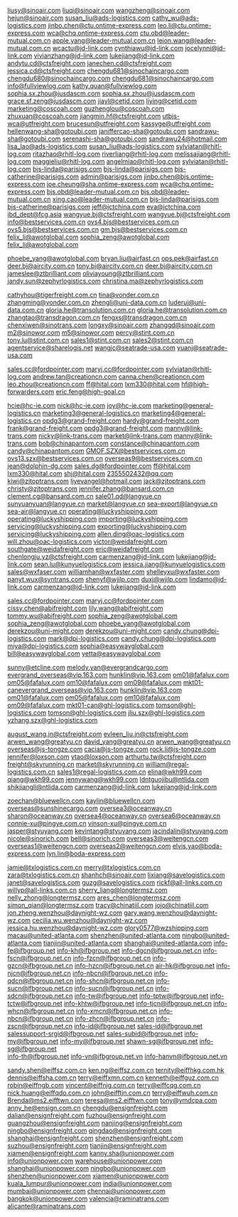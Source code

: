 
liusy@sinoair.com
liuqi@sinoair.com
wangzheng@sinoair.com
hejun@sinoair.com
susan_liu@ads-logistics.com
cathy_wu@ads-logistics.com
jinbo.chen@ctu.ontime-express.com
leo.li@ctu.ontime-express.com
wca@chq.ontime-express.com
ctu.obd@leader-mutual.com.cn
apple.yang@leader-mutual.com.cn
leion.wang@leader-mutual.com.cn
wcactu@jd-link.com
cynthiawu@jd-link.com
jocelynni@jd-link.com
vivianzhang@jd-link.com
lukejiang@jd-link.com
andytu.cd@ctsfreight.com
janechen.cd@ctsfreight.com
jessica.cd@ctsfreight.com
chengdu681@sinochaincargo.com
chengdu680@sinochaincargo.com
chengdu681@sinochaincargo.com
info@fullviewlog.com
kathy.quan@fullviewlog.com
sophia.sx.zhou@jusdascm.com
sophia.sx.zhou@jusdascm.com
grace.sf.zeng@jusdascm.com
jiayl@cetjd.com
liying@cetjd.com
marketing@coscoah.com
guzhenglou@coscoah.com
zhuxuan@coscoah.com
jiangmin.hf@ctsfreight.com
utbjs-wca@utfreight.com
brucesun@utfreight.com
kassyge@utfreight.com
hellenwang-sha@gotoubi.com
janiffercao-sha@gotoubi.com
sandrawu-sha@gotoubi.com
serenashi-sha@gotoubi.com
sandrawu24@hotmail.com
lisa_lao@ads-logistics.com
susan_liu@ads-logistics.com
sylviatan@rhitl-log.com
ritazhao@rhitl-log.com
riverliang@rhitl-log.com
melissajiang@rhitl-log.com
maggieliu@rhitl-log.com
angelmiao@rhitl-log.com
sylviatan@rhitl-log.com
bjs-linda@parisigs.com
bjs-linda@parisigs.com
bjs-catherine@parisigs.com
admin@parisigs.com
jinbo.chen@bjs.ontime-express.com
joe.cheung@sha.ontime-express.com
wca@chq.ontime-express.com
bjs.obd@leader-mutual.com.cn
bjs.obd@leader-mutual.com.cn
xing.cao@leader-mutual.com.cn
bjs-linda@parisigs.com
bjs-catherine@parisigs.com
jeff@jctchina.com
eva@jctchina.com
ibd_dept@fcg.asia
wangyue.bj@ctsfreight.com
wangyue.bj@ctsfreight.com
info@bestservices.com.cn
ovs4.bjs@bestservices.com.cn
ovs5.bjs@bestservices.com.cn
gm.bjs@bestservices.com.cn
felix_li@awotglobal.com
sophia_zeng@awotglobal.com
felix_li@awotglobal.com

phoebe_yang@awotglobal.com
bryan.liu@airfast.cn
ops.pek@airfast.cn
deer.bj@aircity.com.cn
tony.bj@aircity.com.cn
deer.bj@aircity.com.cn
jameslee@ztbrilliant.com
oliviayoung@ztbrilliant.com
jandy.sun@zephyrlogistics.com
christina.ma@zephyrlogistics.com

cathyhou@tigerfreight.com.cn
	tina@vonder.com.cn
  	zhangming@vonder.com.cn
    	zhengli@uni-data.com.cn
      	luderui@uni-data.com.cn
        gloria.he@transolution.com.cn
        	gloria.he@transolution.com.cn
          	zhangtao@transdragon.com.cn
            	fengxs@transdragon.com.cn
chenxiwen@sinotrans.com
longxy@sinoair.com
zhanggd@sinoair.com
m2@sinowor.com
m5@sinowor.com
percy@stint.com.cn
tony.lu@stint.com.cn
sales1@stint.com.cn
sales2@stint.com.cn
agentservice@sharelogis.net
wangjc@seatrade-usa.com
yuanj@seatrade-usa.com

sales.cc@fordpointer.com
maryj.cc@fordpointer.com
sylviatan@rhitl-log.com
andrew.tan@creationcn.com
canna.chen@creationcn.com
leo.zhou@creationcn.com
ff@hital.com
lxm330@hital.com
hf@high-forwarders.com
eric.feng@high-goal.cn

hcie@hc-ie.com
nick@hc-ie.com
joy@hc-ie.com
marketing@general-logistics.cn
marketing3@general-logistics.cn
marketing4@general-logistics.cn
opdg3@grand-freight.com
hardy@grand-freight.com
frank@grand-freight.com
opdg3@grand-freight.com
manny@link-trans.com
nicky@link-trans.com
market@link-trans.com
manny@link-trans.com
bob@chinapantom.com
constance@chinapantom.com
candy@chinapantom.com
GMOF.SZX@bestservices.com.cn
ovs13.szx@bestservices.com.cn
overseas9@bestservices.com.cn
jean@dolphin-dg.com
sales.dg@fordpointer.com
ff@hital.com
lxm330@hital.com
shj@hital.com
2355502432@qq.com
kiwi@zjtoptrans.com
ljyevangel@hotmail.com
jack@zjtoptrans.com
christy@zjtoptrans.com
jennifer.zhang@bansard.com.cn
clement.cg@bansard.com.cn
sale01.qd@langyue.cn
sunyuanyuan@langyue.cn
market@langyue.cn
sea-export@langyue.cn
sea-air@langyue.cn
operating@luckyshipping.com
operating@luckyshipping.com
importing@luckyshipping.com
servicing@luckyshipping.com
exporting@luckyshipping.com
servicing@luckyshipping.com
allen.ding@oac-logistics.com
will.zhou@oac-logistics.com
victor@weidafreight.com
southgate@weidafreight.com
eric@weidafreight.com
chenlongju.yz@ctsfreight.com
carmenzang@jd-link.com
lukejiang@jd-link.com
sean.lu@kunyuelogistics.com
jessica.jiang@kunyuelogistics.com
sales@wxfaser.com
williamhan@wxfaster.com
shelleyxu@wxfaster.com
panyt.wux@syntrans.com
shenyf@wjilp.com
	duxj@wjilp.com
lindamo@jd-link.com
	carmenzang@jd-link.com
		lukejiang@jd-link.com
		
sales.cc@fordpointer.com
maryj.cc@fordpointer.com
cissy.chen@abifreight.com
lily.wang@abifreight.com
tommy.wu@abifreight.com
sophia_zeng@awotglobal.com
sophia_zeng@awotglobal.com
phoebe_yang@awotglobal.com
derekzou@uni-might.com
derekzou@uni-might.com
candy.chung@dpi-logistics.com
mark@dpi-logistics.com
candy.chung@dpi-logistics.com
miya@dpi-logistics.com
sophia@easywayglobal.com
bill@easywayglobal.com
yetta@easywayglobal.com

sunny@etcline.com
melody.yan@evergrandcargo.com
evergrand_overseas@vip.163.com
hunklin@vip.163.com
om01@fafalux.com
om05@fafalux.com
om10@fafalux.com
om09@fafalux.com
mkt01-canevergrand_overseas@vip.163.com
hunklin@vip.163.com
om01@fafalux.com
om05@fafalux.com
om10@fafalux.com
om09@fafalux.com
mkt01-can@ghl-logistics.com
tomson@ghl-logistics.com
tomson@ghl-logistics.com
jliu.szx@ghl-logistics.com
yzhang.szx@ghl-logistics.com

august_wang.jn@ctsfreight.com
evleen_liu.jn@ctsfreight.com
arwen_wang@greatyu.cn
david_yang@greatyu.cn
arwen_wang@greatyu.cn
overseas@js-tongze.com
cacia@js-tongze.com
rock.li@js-tongze.com
jennifer@loxson.com
ytao@loxson.com
arthurtu.tw@ctsfreight.com
freight@skyrunning.cn
market@skyrunning.cn
william@regal-logistics.com.cn
sales1@regal-logistics.com.cn
elina@wkh99.com
qiang@wkh99.com
jennywang@wkh99.com
ldntguojibu@ntlida.com
shjkjiangli@ntlida.com
carmenzang@jd-link.com
lukejiang@jd-link.com

zoechan@bluewellcn.com
kaylin@bluewellcn.com
overseas@sunshinecargo.com
oversea3@oceanway.cn
sharon@oceanway.cn
oversea4@oceanway.cn
oversea6@oceanway.cn
connie-xu@pingye.com.cn
vinson-xu@pingye.com.cn
jasper@styuyang.com
kevintang@styuyang.com
jacindalin@styuyang.com
nicole@sinorich.com
bell@sinorich.com
overseas3@weitengcn.com
overseas1@weitengcn.com
overseas2@weitengcn.com
elvis.yao@boda-express.com
lyn.lin@boda-express.com

jamie@txlogistics.com.cn
merry@txlogistics.com.cn
zara@txlogistics.com.cn
shanhch@sinoair.com
lixiang@savelogistics.com
janet@savelogistics.com
guzg@savelogistics.com
rickf@all-links.com.cn
willyp@all-links.com.cn
sherry_liang@longtermsz.com
nelly_zhong@longtermsz.com
ares_chen@longtermsz.com
simon_qian@longtermsz.com
tracy@chinatiil.com
jojo@chinatiil.com
jon.zheng.wenzhou@daynight-wz.com
gary.wang.wenzhou@daynight-wz.com
cecilia.wu.wenzhou@daynight-wz.com
jessica.hu.wenzhou@daynight-wz.com
glory0577@wzshipping.com
macau@united-atlanta.com
shenzhen@united-atlanta.com
ningbo@united-atlanta.com
tianjin@united-atlanta.com
shanghai@united-atlanta.com
info-fe@ifbgroup.net 
info-kh@ifbgroup.net
info-dgcn@ifbgroup.net.cn 
info-fscn@ifbgroup.net.cn 
info-fzcn@ifbgroup.net.cn
info-gzcn@ifbgroup.net.cn 
info-hzcn@ifbgroup.net.cn
air-hk@ifbgroup.net 
info-njcn@ifbgroup.net.cn
info-nbcn@ifbgroup.net.cn
info-qdcn@ifbgroup.net.cn
info-shcn@ifbgroup.net.cn
info-sucn@ifbgroup.net.cn 
info-sucn@ifbgroup.net.cn 
info-sdcn@ifbgroup.net.cn 
info-tw@ifbgroup.net 
info-tptw@ifbgroup.net 
info-tctw@ifbgroup.net 
info-khtw@ifbgroup.net 
info-tjcn@ifbgroup.net.cn 
info-whcn@ifbgroup.net.cn 
info-xmcn@ifbgroup.net.cn 
info-nbcn@ifbgroup.net.cn
info-zhcn@ifbgroup.net.cn
info-zscn@ifbgroup.net.cn 
info-id@ifbgroup.net 
sales-id@ifbgroup.net
salessupport-srgid@ifbgroup.net
sales-subid@ifbgroup.net 
info-my@ifbgroup.net 
info-my@ifbgroup.net 
shawn-sg@ifbgroup.net 
info-sg@ifbgroup.net  
info-th@ifbgroup.net 
info-vn@ifbgroup.net.vn 
info-hanvn@ifbgroup.net.vn

sandy.shen@eiffsz.com.cn
ken.ng@eiffsz.com.cn
ternity@eiffhkg.com.hk
dennis@eiffsha.com.cn
terry@eiffxmn.com.cn
kenneth@eiffguz.com.cn
robin@eiffngb.com
 vincent@eiffnjg.com.cn
 terry@eiffcqg.com.cn
 nick.huang@eiffqdo.com.cn
 john@eifftjn.com.cn
 terry@eiffwuh.com.cn
 Brenda@ms2.eifftwn.com
 teresa@ms2.eifftwn.com
 tony@ymdcpa.com
 anny_he@ensign.com.cn
 chengdu@ensignfreight.com
 dalian@ensignfreight.com
 fuzhou@ensignfreight.com
 guangzhou@ensignfreight.com
 nanjing@ensignfreight.com
 ningbo@ensignfreight.com
 qingdao@ensignfreight.com
 shanghai@ensignfreight.com
 shenzhen@ensignfreight.com
 suzhou@ensignfreight.com
 tianjin@ensignfreight.com
 xiamen@ensignfreight.com
 kanny.sha@unionpower.com
 info@unionpower.com
warehouse@unionpower.com
shanghai@unionpower.com
ningbo@unionpower.com
shenzhen@unionpower.com
xiamen@unionpower.com
kuala_lumpur@unionpower.com
india@unionpower.com
mumbai@unionpower.com
chennai@unionpower.com
bangkok@unionpower.com
valencia@raminatrans.com
alicante@raminatrans.com
